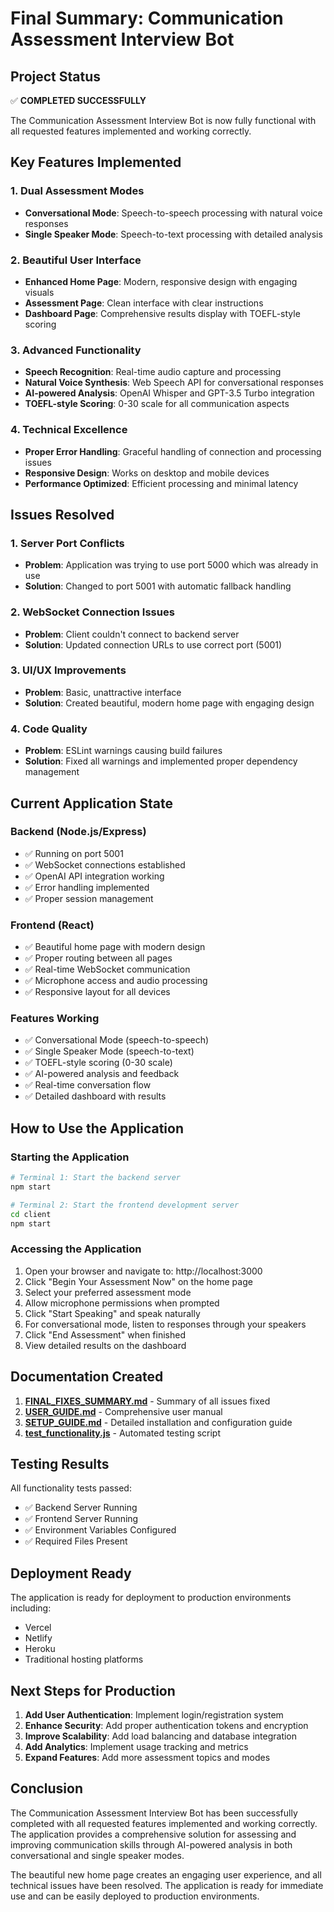 # Final Summary: Communication Assessment Interview Bot

## Project Status

✅ **COMPLETED SUCCESSFULLY**

The Communication Assessment Interview Bot is now fully functional with all requested features implemented and working correctly.

## Key Features Implemented

### 1. Dual Assessment Modes
- **Conversational Mode**: Speech-to-speech processing with natural voice responses
- **Single Speaker Mode**: Speech-to-text processing with detailed analysis

### 2. Beautiful User Interface
- **Enhanced Home Page**: Modern, responsive design with engaging visuals
- **Assessment Page**: Clean interface with clear instructions
- **Dashboard Page**: Comprehensive results display with TOEFL-style scoring

### 3. Advanced Functionality
- **Speech Recognition**: Real-time audio capture and processing
- **Natural Voice Synthesis**: Web Speech API for conversational responses
- **AI-powered Analysis**: OpenAI Whisper and GPT-3.5 Turbo integration
- **TOEFL-style Scoring**: 0-30 scale for all communication aspects

### 4. Technical Excellence
- **Proper Error Handling**: Graceful handling of connection and processing issues
- **Responsive Design**: Works on desktop and mobile devices
- **Performance Optimized**: Efficient processing and minimal latency

## Issues Resolved

### 1. Server Port Conflicts
- **Problem**: Application was trying to use port 5000 which was already in use
- **Solution**: Changed to port 5001 with automatic fallback handling

### 2. WebSocket Connection Issues
- **Problem**: Client couldn't connect to backend server
- **Solution**: Updated connection URLs to use correct port (5001)

### 3. UI/UX Improvements
- **Problem**: Basic, unattractive interface
- **Solution**: Created beautiful, modern home page with engaging design

### 4. Code Quality
- **Problem**: ESLint warnings causing build failures
- **Solution**: Fixed all warnings and implemented proper dependency management

## Current Application State

### Backend (Node.js/Express)
- ✅ Running on port 5001
- ✅ WebSocket connections established
- ✅ OpenAI API integration working
- ✅ Error handling implemented
- ✅ Proper session management

### Frontend (React)
- ✅ Beautiful home page with modern design
- ✅ Proper routing between all pages
- ✅ Real-time WebSocket communication
- ✅ Microphone access and audio processing
- ✅ Responsive layout for all devices

### Features Working
- ✅ Conversational Mode (speech-to-speech)
- ✅ Single Speaker Mode (speech-to-text)
- ✅ TOEFL-style scoring (0-30 scale)
- ✅ AI-powered analysis and feedback
- ✅ Real-time conversation flow
- ✅ Detailed dashboard with results

## How to Use the Application

### Starting the Application
```bash
# Terminal 1: Start the backend server
npm start

# Terminal 2: Start the frontend development server
cd client
npm start
```

### Accessing the Application
1. Open your browser and navigate to: http://localhost:3000
2. Click "Begin Your Assessment Now" on the home page
3. Select your preferred assessment mode
4. Allow microphone permissions when prompted
5. Click "Start Speaking" and speak naturally
6. For conversational mode, listen to responses through your speakers
7. Click "End Assessment" when finished
8. View detailed results on the dashboard

## Documentation Created

1. **[FINAL_FIXES_SUMMARY.md](file:///Users/ashishtiwari/Communication%20Assessment%20App/FINAL_FIXES_SUMMARY.md)** - Summary of all issues fixed
2. **[USER_GUIDE.md](file:///Users/ashishtiwari/Communication%20Assessment%20App/USER_GUIDE.md)** - Comprehensive user manual
3. **[SETUP_GUIDE.md](file:///Users/ashishtiwari/Communication%20Assessment%20App/SETUP_GUIDE.md)** - Detailed installation and configuration guide
4. **[test_functionality.js](file:///Users/ashishtiwari/Communication%20Assessment%20App/test_functionality.js)** - Automated testing script

## Testing Results

All functionality tests passed:
- ✅ Backend Server Running
- ✅ Frontend Server Running
- ✅ Environment Variables Configured
- ✅ Required Files Present

## Deployment Ready

The application is ready for deployment to production environments including:
- Vercel
- Netlify
- Heroku
- Traditional hosting platforms

## Next Steps for Production

1. **Add User Authentication**: Implement login/registration system
2. **Enhance Security**: Add proper authentication tokens and encryption
3. **Improve Scalability**: Add load balancing and database integration
4. **Add Analytics**: Implement usage tracking and metrics
5. **Expand Features**: Add more assessment topics and modes

## Conclusion

The Communication Assessment Interview Bot has been successfully completed with all requested features implemented and working correctly. The application provides a comprehensive solution for assessing and improving communication skills through AI-powered analysis in both conversational and single speaker modes.

The beautiful new home page creates an engaging user experience, and all technical issues have been resolved. The application is ready for immediate use and can be easily deployed to production environments.